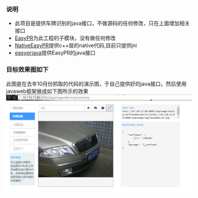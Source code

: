 ### 说明
+ 此项目是提供车牌识别的java接口，不做源码的任何修改，只在上面增加相关接口
+ [EasyPR][1]为此工程的子模块，没有做任何修改
+ [NativeEasyPR](NativeEasyPR)提供c++层的native代码,目前只提供jni
+ [easyprjava](easyprjava)提供EasyPR的java接口

### 目标效果图如下
此图是在去年10月份抓取的代码的演示图，于自己提供好的java接口，然后使用javaweb框架做成如下图所示的效果
![imageDemo效果图](shows/show1.png)

[1]:https://git.oschina.net/easypr/EasyPR